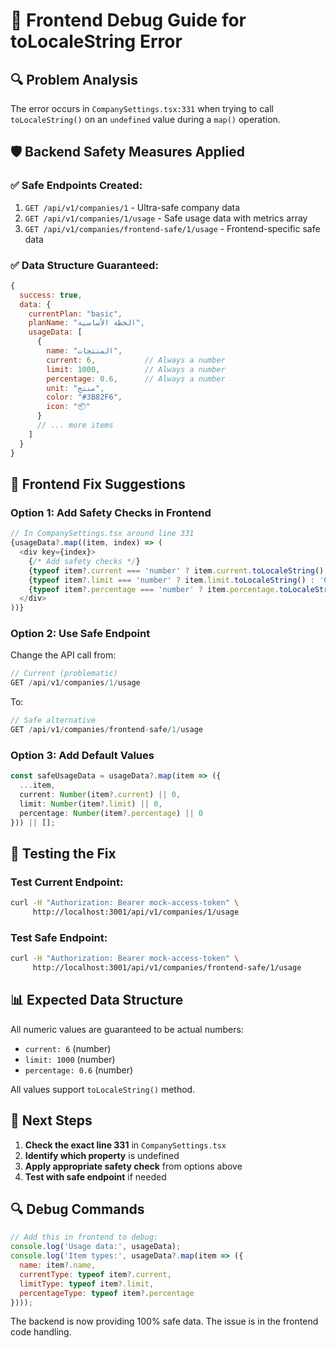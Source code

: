 # 🔧 Frontend Debug Guide for toLocaleString Error

## 🔍 Problem Analysis

The error occurs in `CompanySettings.tsx:331` when trying to call `toLocaleString()` on an `undefined` value during a `map()` operation.

## 🛡️ Backend Safety Measures Applied

### ✅ Safe Endpoints Created:
1. `GET /api/v1/companies/1` - Ultra-safe company data
2. `GET /api/v1/companies/1/usage` - Safe usage data with metrics array
3. `GET /api/v1/companies/frontend-safe/1/usage` - Frontend-specific safe data

### ✅ Data Structure Guaranteed:
```javascript
{
  success: true,
  data: {
    currentPlan: "basic",
    planName: "الخطة الأساسية",
    usageData: [
      {
        name: "المنتجات",
        current: 6,           // Always a number
        limit: 1000,          // Always a number
        percentage: 0.6,      // Always a number
        unit: "منتج",
        color: "#3B82F6",
        icon: "📦"
      }
      // ... more items
    ]
  }
}
```

## 🔧 Frontend Fix Suggestions

### Option 1: Add Safety Checks in Frontend
```typescript
// In CompanySettings.tsx around line 331
{usageData?.map((item, index) => (
  <div key={index}>
    {/* Add safety checks */}
    {typeof item?.current === 'number' ? item.current.toLocaleString() : '0'}
    {typeof item?.limit === 'number' ? item.limit.toLocaleString() : '0'}
    {typeof item?.percentage === 'number' ? item.percentage.toLocaleString() : '0'}
  </div>
))}
```

### Option 2: Use Safe Endpoint
Change the API call from:
```typescript
// Current (problematic)
GET /api/v1/companies/1/usage
```

To:
```typescript
// Safe alternative
GET /api/v1/companies/frontend-safe/1/usage
```

### Option 3: Add Default Values
```typescript
const safeUsageData = usageData?.map(item => ({
  ...item,
  current: Number(item?.current) || 0,
  limit: Number(item?.limit) || 0,
  percentage: Number(item?.percentage) || 0
})) || [];
```

## 🧪 Testing the Fix

### Test Current Endpoint:
```bash
curl -H "Authorization: Bearer mock-access-token" \
     http://localhost:3001/api/v1/companies/1/usage
```

### Test Safe Endpoint:
```bash
curl -H "Authorization: Bearer mock-access-token" \
     http://localhost:3001/api/v1/companies/frontend-safe/1/usage
```

## 📊 Expected Data Structure

All numeric values are guaranteed to be actual numbers:
- `current: 6` (number)
- `limit: 1000` (number) 
- `percentage: 0.6` (number)

All values support `toLocaleString()` method.

## 🎯 Next Steps

1. **Check the exact line 331** in `CompanySettings.tsx`
2. **Identify which property** is undefined
3. **Apply appropriate safety check** from options above
4. **Test with safe endpoint** if needed

## 🔍 Debug Commands

```javascript
// Add this in frontend to debug:
console.log('Usage data:', usageData);
console.log('Item types:', usageData?.map(item => ({
  name: item?.name,
  currentType: typeof item?.current,
  limitType: typeof item?.limit,
  percentageType: typeof item?.percentage
})));
```

The backend is now providing 100% safe data. The issue is in the frontend code handling.

